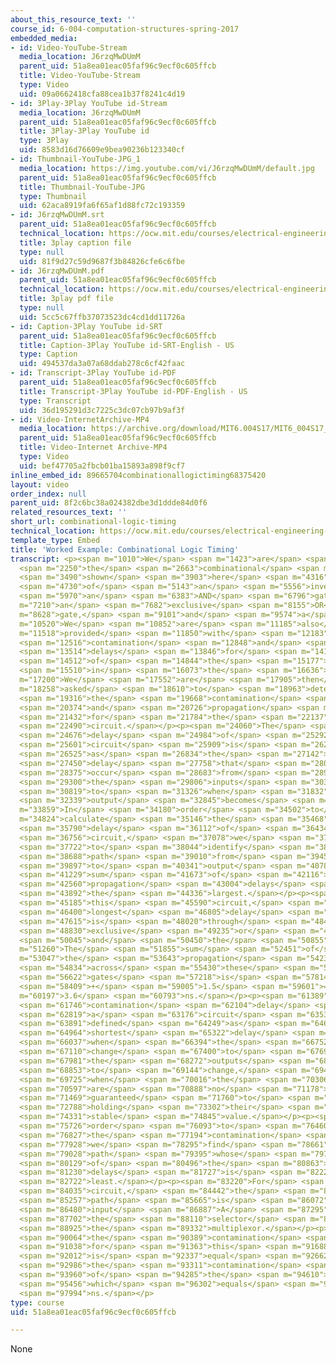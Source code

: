 ```yaml
---
about_this_resource_text: ''
course_id: 6-004-computation-structures-spring-2017
embedded_media:
- id: Video-YouTube-Stream
  media_location: J6rzqMwDUmM
  parent_uid: 51a8ea01eac05faf96c9ecf0c605ffcb
  title: Video-YouTube-Stream
  type: Video
  uid: 09a0662418cfa88cea1b37f8241c4d19
- id: 3Play-3Play YouTube id-Stream
  media_location: J6rzqMwDUmM
  parent_uid: 51a8ea01eac05faf96c9ecf0c605ffcb
  title: 3Play-3Play YouTube id
  type: 3Play
  uid: 8583d16d76609e9bea90236b123340cf
- id: Thumbnail-YouTube-JPG_1
  media_location: https://img.youtube.com/vi/J6rzqMwDUmM/default.jpg
  parent_uid: 51a8ea01eac05faf96c9ecf0c605ffcb
  title: Thumbnail-YouTube-JPG
  type: Thumbnail
  uid: 62aca8919fa6f65af1d88fc72c193359
- id: J6rzqMwDUmM.srt
  parent_uid: 51a8ea01eac05faf96c9ecf0c605ffcb
  technical_location: https://ocw.mit.edu/courses/electrical-engineering-and-computer-science/6-004-computation-structures-spring-2017/c4/c4s2/c4s2v8/combinational-logic-timing/J6rzqMwDUmM.srt
  title: 3play caption file
  type: null
  uid: 81f9d27c59d9687f3b84826cfe6c6fbe
- id: J6rzqMwDUmM.pdf
  parent_uid: 51a8ea01eac05faf96c9ecf0c605ffcb
  technical_location: https://ocw.mit.edu/courses/electrical-engineering-and-computer-science/6-004-computation-structures-spring-2017/c4/c4s2/c4s2v8/combinational-logic-timing/J6rzqMwDUmM.pdf
  title: 3play pdf file
  type: null
  uid: 5cc5c67ffb37073523dc4cd1dd11726a
- id: Caption-3Play YouTube id-SRT
  parent_uid: 51a8ea01eac05faf96c9ecf0c605ffcb
  title: Caption-3Play YouTube id-SRT-English - US
  type: Caption
  uid: 494537da3a07a68ddab278c6cf42faac
- id: Transcript-3Play YouTube id-PDF
  parent_uid: 51a8ea01eac05faf96c9ecf0c605ffcb
  title: Transcript-3Play YouTube id-PDF-English - US
  type: Transcript
  uid: 36d195291d3c7225c3dc07cb97b9af3f
- id: Video-InternetArchive-MP4
  media_location: https://archive.org/download/MIT6.004S17/MIT6_004S17_04-02-08-03_300k.mp4
  parent_uid: 51a8ea01eac05faf96c9ecf0c605ffcb
  title: Video-Internet Archive-MP4
  type: Video
  uid: bef47705a2fbcb01ba15893a898f9cf7
inline_embed_id: 89665704combinationallogictiming68375420
layout: video
order_index: null
parent_uid: 8f2c6bc38a024382dbe3d1ddde84d0f6
related_resources_text: ''
short_url: combinational-logic-timing
technical_location: https://ocw.mit.edu/courses/electrical-engineering-and-computer-science/6-004-computation-structures-spring-2017/c4/c4s2/c4s2v8/combinational-logic-timing
template_type: Embed
title: 'Worked Example: Combinational Logic Timing'
transcript: <p><span m="1010">We</span> <span m="1423">are</span> <span m="1836">given</span>
  <span m="2250">the</span> <span m="2663">combinational</span> <span m="3076">circuit</span>
  <span m="3490">shown</span> <span m="3903">here</span> <span m="4316">consisting</span>
  <span m="4730">of</span> <span m="5143">an</span> <span m="5556">inverter,</span>
  <span m="5970">an</span> <span m="6383">AND</span> <span m="6796">gate,</span> <span
  m="7210">an</span> <span m="7682">exclusive</span> <span m="8155">OR</span> <span
  m="8628">gate,</span> <span m="9101">and</span> <span m="9574">a</span> <span m="10047">multiplexor.</span></p><p><span
  m="10520">We</span> <span m="10852">are</span> <span m="11185">also</span> <span
  m="11518">provided</span> <span m="11850">with</span> <span m="12183">the</span>
  <span m="12516">contamination</span> <span m="12848">and</span> <span m="13181">propagation</span>
  <span m="13514">delays</span> <span m="13846">for</span> <span m="14179">each</span>
  <span m="14512">of</span> <span m="14844">the</span> <span m="15177">components</span>
  <span m="15510">in</span> <span m="16073">the</span> <span m="16636">circuit.</span></p><p><span
  m="17200">We</span> <span m="17552">are</span> <span m="17905">then</span> <span
  m="18258">asked</span> <span m="18610">to</span> <span m="18963">determine</span>
  <span m="19316">the</span> <span m="19668">contamination</span> <span m="20021">delay</span>
  <span m="20374">and</span> <span m="20726">propagation</span> <span m="21079">delay</span>
  <span m="21432">for</span> <span m="21784">the</span> <span m="22137">entire</span>
  <span m="22490">circuit.</span></p><p><span m="24060">The</span> <span m="24368">propagation</span>
  <span m="24676">delay</span> <span m="24984">of</span> <span m="25292">a</span>
  <span m="25601">circuit</span> <span m="25909">is</span> <span m="26217">defined</span>
  <span m="26525">as</span> <span m="26834">the</span> <span m="27142">longest</span>
  <span m="27450">delay</span> <span m="27758">that</span> <span m="28067">can</span>
  <span m="28375">occur</span> <span m="28683">from</span> <span m="28991">when</span>
  <span m="29300">the</span> <span m="29806">inputs</span> <span m="30313">changed</span>
  <span m="30819">to</span> <span m="31326">when</span> <span m="31832">the</span>
  <span m="32339">output</span> <span m="32845">becomes</span> <span m="33352">stable.</span></p><p><span
  m="33859">In</span> <span m="34180">order</span> <span m="34502">to</span> <span
  m="34824">calculate</span> <span m="35146">the</span> <span m="35468">propagation</span>
  <span m="35790">delay</span> <span m="36112">of</span> <span m="36434">a</span>
  <span m="36756">circuit,</span> <span m="37078">we</span> <span m="37400">need</span>
  <span m="37722">to</span> <span m="38044">identify</span> <span m="38366">the</span>
  <span m="38688">path</span> <span m="39010">from</span> <span m="39453">input</span>
  <span m="39897">to</span> <span m="40341">output</span> <span m="40785">whose</span>
  <span m="41229">sum</span> <span m="41673">of</span> <span m="42116">the</span>
  <span m="42560">propagation</span> <span m="43004">delays</span> <span m="43448">is</span>
  <span m="43892">the</span> <span m="44336">largest.</span></p><p><span m="44780">For</span>
  <span m="45185">this</span> <span m="45590">circuit,</span> <span m="45995">the</span>
  <span m="46400">longest</span> <span m="46805">delay</span> <span m="47210">path</span>
  <span m="47615">is</span> <span m="48020">through</span> <span m="48425">the</span>
  <span m="48830">exclusive</span> <span m="49235">or</span> <span m="49640">gate</span>
  <span m="50045">and</span> <span m="50450">the</span> <span m="50855">multiplexor.</span></p><p><span
  m="51260">The</span> <span m="51855">sum</span> <span m="52451">of</span> <span
  m="53047">the</span> <span m="53643">propagation</span> <span m="54239">delay</span>
  <span m="54834">across</span> <span m="55430">these</span> <span m="56026">2</span>
  <span m="56622">gates</span> <span m="57218">is</span> <span m="57814">2.1</span>
  <span m="58409">+</span> <span m="59005">1.5</span> <span m="59601">=</span> <span
  m="60197">3.6</span> <span m="60793">ns.</span></p><p><span m="61389">The</span>
  <span m="61746">contamination</span> <span m="62104">delay</span> <span m="62461">of</span>
  <span m="62819">a</span> <span m="63176">circuit</span> <span m="63534">is</span>
  <span m="63891">defined</span> <span m="64249">as</span> <span m="64607">the</span>
  <span m="64964">shortest</span> <span m="65322">delay</span> <span m="65679">from</span>
  <span m="66037">when</span> <span m="66394">the</span> <span m="66752">inputs</span>
  <span m="67110">change</span> <span m="67400">to</span> <span m="67691">when</span>
  <span m="67981">the</span> <span m="68272">outputs</span> <span m="68563">begin</span>
  <span m="68853">to</span> <span m="69144">change,</span> <span m="69435">or</span>
  <span m="69725">when</span> <span m="70016">the</span> <span m="70306">outputs</span>
  <span m="70597">are</span> <span m="70888">no</span> <span m="71178">longer</span>
  <span m="71469">guaranteed</span> <span m="71760">to</span> <span m="72274">be</span>
  <span m="72788">holding</span> <span m="73302">their</span> <span m="73817">previous</span>
  <span m="74331">stable</span> <span m="74845">value.</span></p><p><span m="75360">In</span>
  <span m="75726">order</span> <span m="76093">to</span> <span m="76460">calculate</span>
  <span m="76827">the</span> <span m="77194">contamination</span> <span m="77561">delay,</span>
  <span m="77928">we</span> <span m="78295">find</span> <span m="78661">the</span>
  <span m="79028">path</span> <span m="79395">whose</span> <span m="79762">sum</span>
  <span m="80129">of</span> <span m="80496">the</span> <span m="80863">contamination</span>
  <span m="81230">delays</span> <span m="81727">is</span> <span m="82225">the</span>
  <span m="82722">least.</span></p><p><span m="83220">For</span> <span m="83627">this</span>
  <span m="84035">circuit,</span> <span m="84442">the</span> <span m="84850">shortest</span>
  <span m="85257">path</span> <span m="85665">is</span> <span m="86072">from</span>
  <span m="86480">input</span> <span m="86887">A</span> <span m="87295">through</span>
  <span m="87702">the</span> <span m="88110">selector</span> <span m="88517">of</span>
  <span m="88925">the</span> <span m="89332">multiplexor.</span></p><p><span m="89740">So</span>
  <span m="90064">the</span> <span m="90389">contamination</span> <span m="90714">delay</span>
  <span m="91038">for</span> <span m="91363">this</span> <span m="91688">circuit</span>
  <span m="92012">is</span> <span m="92337">equal</span> <span m="92662">to</span>
  <span m="92986">the</span> <span m="93311">contamination</span> <span m="93636">delay</span>
  <span m="93960">of</span> <span m="94285">the</span> <span m="94610">multiplexor</span>
  <span m="95456">which</span> <span m="96302">equals</span> <span m="97148">0.2</span>
  <span m="97994">ns.</span></p>
type: course
uid: 51a8ea01eac05faf96c9ecf0c605ffcb

---
```

None